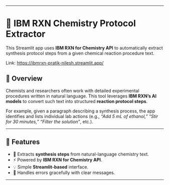 

---

# 🧪 IBM RXN Chemistry Protocol Extractor

This Streamlit app uses **IBM RXN for Chemistry API** to automatically extract synthesis protocol steps from a given chemical reaction procedure text.

Link:  https://ibmrxn-pratik-nilesh.streamlit.app/

## 🚀 Overview

Chemists and researchers often work with detailed experimental procedures written in natural language. This tool leverages **IBM RXN’s AI models** to convert such text into structured **reaction protocol steps**.

For example, given a paragraph describing a synthesis process, the app identifies and lists individual lab actions (e.g., *“Add 5 mL of ethanol,” “Stir for 30 minutes,” “Filter the solution”*, etc.).

---

## 🧰 Features

* 🧬 Extracts **synthesis steps** from natural-language chemistry text.
* ⚡ Powered by **IBM RXN for Chemistry API**.
* 💡 Simple **Streamlit-based** interface.
* 🚫 Handles errors gracefully with clear messages.

---

